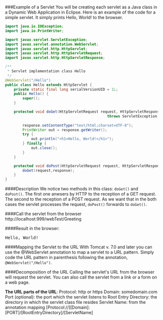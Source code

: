 <!--djw:done
cleaned up 04.02.16
-->
###Example of a Servlet
You will be creating each servlet as a Java class in a Dynamic Web Application in Eclipse. Here is an example of the code for a simple servlet. It simply prints Hello, World! to the browser.

```java
import java.io.IOException;
import java.io.PrintWriter;

import javax.servlet.ServletException;
import javax.servlet.annotation.WebServlet;
import javax.servlet.http.HttpServlet;
import javax.servlet.http.HttpServletRequest;
import javax.servlet.http.HttpServletResponse;

/**
 * Servlet implementation class Hello
 */
@WebServlet("/Hello")
public class Hello extends HttpServlet {
    private static final long serialVersionUID = 1L;
    public Hello() {
        super();
    }

    protected void doGet(HttpServletRequest request, HttpServletResponse response)         
                                               throws ServletException, IOException {
 
        response.setContentType("text/html;charset=UTF-8");
        PrintWriter out = response.getWriter();
        try {
            out.println("<h1>Hello, World!</h1>");
        } finally {
            out.close();
        }
    }

    protected void doPost(HttpServletRequest request, HttpServletResponse response) throws ServletException, IOException {
        doGet(request,response);
    }
}
```
####Description
We notice two methods in this class: <code>doGet()</code> and <code>doPost()</code>. The first one anwsers by HTTP to the reception of a GET request. The second to the reception of a POST request. As we want that in the both cases the servlet processes the request, <code>doPost()</code> forwards to <code>doGet()</code>.

####Call the servlet from the browser
http://localhost:999/webTest/Greeting

####Result in the browser:
<pre>
Hello, World!
</pre>

####Mapping the Servlet to the URL
With Tomcat v. 7.0 and later you can use the @WebServlet annotation to map a servlet to a URL pattern. Simply code the URL pattern in parenthesis following the annotation, ```@WebServlet("/Hello")```.

####Decomposition of the URL
Calling the servlet's URL from the browser will request the servlet. You can also call the servlet from a link or a form on a web page.

**The URL parts of the URL**:
Protocol: http or https
Domain: somedomain.com
Port (optional): the port which the servlet listens to
Root Entry Directory: the directory in which the servlet class file resides
Servlet Name: from the annotation mapping
[Protocol://][Domain]:[PORT]/[RootEntryDirectory]/[ServletName]
